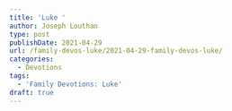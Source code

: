 ```yaml
---
title: 'Luke '
author: Joseph Louthan
type: post
publishDate: 2021-04-29
url: /family-devos-luke/2021-04-29-family-devos-luke/
categories:
  - Devotions
tags:
  - 'Family Devotions: Luke'
draft: true
---
```

